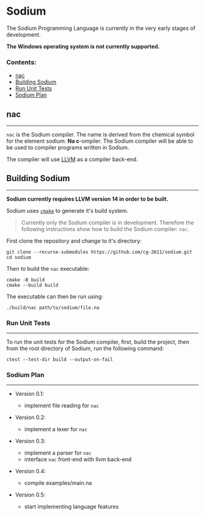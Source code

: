 # Sodium
The Sodium Programming Language is currently in the very early stages of development.

**The Windows operating system is not currently supported.**

### Contents:
- [nac](#nac)
- [Building Sodium](#building-sodium)
- [Run Unit Tests](#run-unit-tests)
- [Sodium Plan](#sodium-plan)

## nac
---
`nac` is the Sodium compiler. The name is derived from the chemical symbol for the element sodium: **Na c**-ompiler. The Sodium compiler will be able to be used to compiler programs written in Sodium.

The compiler will use [LLVM](https://github.com/llvm/llvm-project) as a compiler back-end.

## Building Sodium
---
**Sodium currently requires LLVM version 14 in order to be built.**

Sodium uses [`cmake`](https://cmake.org/) to generate it's build system.

> Currently only the Sodium compiler is in development. Therefore the following instructions show how to build the Sodium compiler: `nac`.

First clone the repository and change to it's directory:
```
git clone --recurse-submodules https://github.com/cg-2611/sodium.git
cd sodium
```
Then to build the `nac` executable:
```
cmake -B build
cmake --build build
```
The executable can then be run using:
```
./build/nac path/to/sodium/file.na
```

### Run Unit Tests
---
To run the unit tests for the Sodium compiler, first, build the project, then from the root directory of Sodium, run the following command:
```
ctest --test-dir build --output-on-fail
```

### Sodium Plan
---
- Version 0.1:
  - implement file reading for `nac`

- Version 0.2:
  - implement a lexer for `nac`

- Version 0.3:
  - implement a parser for `nac`
  - interface `nac` front-end with llvm back-end

- Version 0.4:
  - compile examples/main.na

- Version 0.5:
  - start implementing language features